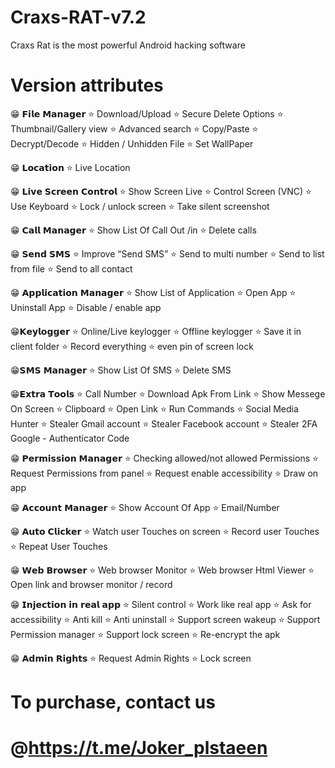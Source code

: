 # Craxs-RAT-v7.2

Craxs Rat is the most powerful Android hacking software

# Version attributes

😁 𝗙𝗶𝗹𝗲 𝗠𝗮𝗻𝗮𝗴𝗲𝗿
⭐️ Download/Upload
⭐️ Secure Delete Options
⭐️ Thumbnail/Gallery view
⭐️ Advanced search
⭐️ Copy/Paste
⭐️ Decrypt/Decode
⭐️ Hidden / Unhidden File
⭐️ Set WallPaper

😁 𝗟𝗼𝗰𝗮𝘁𝗶𝗼𝗻
⭐️ Live Location

😁 𝗟𝗶𝘃𝗲 𝗦𝗰𝗿𝗲𝗲𝗻 𝗖𝗼𝗻𝘁𝗿𝗼𝗹
⭐️ Show Screen Live
⭐️ Control Screen (VNC)
⭐️ Use Keyboard
⭐️ Lock / unlock screen
⭐️ Take silent screenshot

😁 𝗖𝗮𝗹𝗹 𝗠𝗮𝗻𝗮𝗴𝗲𝗿
⭐️ Show List Of Call Out /in
⭐️ Delete calls

😁 𝗦𝗲𝗻𝗱 𝗦𝗠𝗦
⭐️ Improve “Send SMS”
⭐️ Send to multi number
⭐️ Send to list from file
⭐️ Send to all contact

😁 𝗔𝗽𝗽𝗹𝗶𝗰𝗮𝘁𝗶𝗼𝗻 𝗠𝗮𝗻𝗮𝗴𝗲𝗿
⭐️ Show List of Application
⭐️ Open App
⭐️ Uninstall App
⭐️ Disable / enable app

😁𝗞𝗲𝘆𝗹𝗼𝗴𝗴𝗲𝗿
⭐️ Online/Live keylogger
⭐️ Offline keylogger
⭐️ Save it in client folder
⭐️ Record everything
⭐️ even pin of screen lock

😁𝗦𝗠𝗦 𝗠𝗮𝗻𝗮𝗴𝗲𝗿
⭐️ Show List Of SMS
⭐️ Delete SMS

😁𝗘𝘅𝘁𝗿𝗮 𝗧𝗼𝗼𝗹𝘀
⭐️ Call Number
⭐️ Download Apk From Link
⭐️ Show Messege On Screen
⭐️ Clipboard
⭐️ Open Link
⭐️ Run Commands
⭐️ Social Media Hunter
⭐️ Stealer Gmail account
⭐️ Stealer Facebook account
⭐️ Stealer 2FA Google - Authenticator Code

😁 𝗣𝗲𝗿𝗺𝗶𝘀𝘀𝗶𝗼𝗻 𝗠𝗮𝗻𝗮𝗴𝗲𝗿
⭐️ Checking allowed/not
allowed Permissions
⭐️ Request Permissions from panel
⭐️ Request enable accessibility
⭐️ Draw on app

😁 𝗔𝗰𝗰𝗼𝘂𝗻𝘁 𝗠𝗮𝗻𝗮𝗴𝗲𝗿
⭐️ Show Account Of App
⭐️ Email/Number

😁 𝗔𝘂𝘁𝗼 𝗖𝗹𝗶𝗰𝗸𝗲𝗿
⭐️ Watch user Touches on
screen
⭐️ Record user Touches
⭐️ Repeat User Touches

😁 𝗪𝗲𝗯 𝗕𝗿𝗼𝘄𝘀𝗲𝗿
⭐️ Web browser Monitor
⭐️ Web browser Html Viewer
⭐️ Open link and browser monitor / record

😁 𝗜𝗻𝗷𝗲𝗰𝘁𝗶𝗼𝗻 𝗶𝗻 𝗿𝗲𝗮𝗹 𝗮𝗽𝗽
⭐️ Silent control
⭐️ Work like real app
⭐️ Ask for accessibility
⭐️ Anti kill
⭐️ Anti uninstall
⭐️ Support screen wakeup
⭐️ Support Permission manager
⭐️ Support lock screen
⭐️ Re-encrypt the apk

😁 𝗔𝗱𝗺𝗶𝗻 𝗥𝗶𝗴𝗵𝘁𝘀
⭐️ Request Admin Rights
⭐️ Lock screen

# To purchase, contact us

# @https://t.me/Joker_plstaeen
